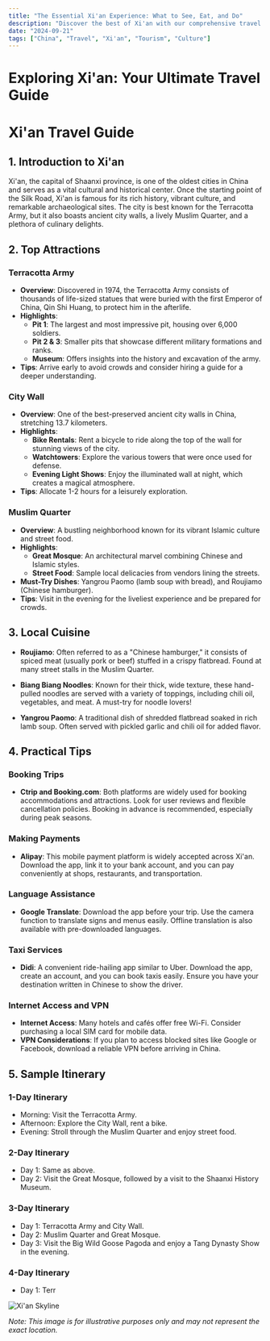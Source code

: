 ```yaml
---
title: "The Essential Xi'an Experience: What to See, Eat, and Do"
description: "Discover the best of Xi'an with our comprehensive travel guide. Explore top attractions, savor local cuisine, and get insider tips for an unforgettable Chinese adventure."
date: "2024-09-21"
tags: ["China", "Travel", "Xi'an", "Tourism", "Culture"]
---
```


# Exploring Xi'an: Your Ultimate Travel Guide

# Xi'an Travel Guide

## 1. Introduction to Xi'an
Xi'an, the capital of Shaanxi province, is one of the oldest cities in China and serves as a vital cultural and historical center. Once the starting point of the Silk Road, Xi'an is famous for its rich history, vibrant culture, and remarkable archaeological sites. The city is best known for the Terracotta Army, but it also boasts ancient city walls, a lively Muslim Quarter, and a plethora of culinary delights.

## 2. Top Attractions

### Terracotta Army
- **Overview**: Discovered in 1974, the Terracotta Army consists of thousands of life-sized statues that were buried with the first Emperor of China, Qin Shi Huang, to protect him in the afterlife.
- **Highlights**:
  - **Pit 1**: The largest and most impressive pit, housing over 6,000 soldiers.
  - **Pit 2 & 3**: Smaller pits that showcase different military formations and ranks.
  - **Museum**: Offers insights into the history and excavation of the army.
- **Tips**: Arrive early to avoid crowds and consider hiring a guide for a deeper understanding.

### City Wall
- **Overview**: One of the best-preserved ancient city walls in China, stretching 13.7 kilometers.
- **Highlights**:
  - **Bike Rentals**: Rent a bicycle to ride along the top of the wall for stunning views of the city.
  - **Watchtowers**: Explore the various towers that were once used for defense.
  - **Evening Light Shows**: Enjoy the illuminated wall at night, which creates a magical atmosphere.
- **Tips**: Allocate 1-2 hours for a leisurely exploration.

### Muslim Quarter
- **Overview**: A bustling neighborhood known for its vibrant Islamic culture and street food.
- **Highlights**:
  - **Great Mosque**: An architectural marvel combining Chinese and Islamic styles.
  - **Street Food**: Sample local delicacies from vendors lining the streets.
- **Must-Try Dishes**: Yangrou Paomo (lamb soup with bread), and Roujiamo (Chinese hamburger).
- **Tips**: Visit in the evening for the liveliest experience and be prepared for crowds.

## 3. Local Cuisine
- **Roujiamo**: Often referred to as a "Chinese hamburger," it consists of spiced meat (usually pork or beef) stuffed in a crispy flatbread. Found at many street stalls in the Muslim Quarter.
  
- **Biang Biang Noodles**: Known for their thick, wide texture, these hand-pulled noodles are served with a variety of toppings, including chili oil, vegetables, and meat. A must-try for noodle lovers!

- **Yangrou Paomo**: A traditional dish of shredded flatbread soaked in rich lamb soup. Often served with pickled garlic and chili oil for added flavor.

## 4. Practical Tips

### Booking Trips
- **Ctrip and Booking.com**: Both platforms are widely used for booking accommodations and attractions. Look for user reviews and flexible cancellation policies. Booking in advance is recommended, especially during peak seasons.

### Making Payments
- **Alipay**: This mobile payment platform is widely accepted across Xi'an. Download the app, link it to your bank account, and you can pay conveniently at shops, restaurants, and transportation.

### Language Assistance
- **Google Translate**: Download the app before your trip. Use the camera function to translate signs and menus easily. Offline translation is also available with pre-downloaded languages.

### Taxi Services
- **Didi**: A convenient ride-hailing app similar to Uber. Download the app, create an account, and you can book taxis easily. Ensure you have your destination written in Chinese to show the driver.

### Internet Access and VPN
- **Internet Access**: Many hotels and cafés offer free Wi-Fi. Consider purchasing a local SIM card for mobile data.
- **VPN Considerations**: If you plan to access blocked sites like Google or Facebook, download a reliable VPN before arriving in China.

## 5. Sample Itinerary

### 1-Day Itinerary
- Morning: Visit the Terracotta Army.
- Afternoon: Explore the City Wall, rent a bike.
- Evening: Stroll through the Muslim Quarter and enjoy street food.

### 2-Day Itinerary
- Day 1: Same as above.
- Day 2: Visit the Great Mosque, followed by a visit to the Shaanxi History Museum.

### 3-Day Itinerary
- Day 1: Terracotta Army and City Wall.
- Day 2: Muslim Quarter and Great Mosque.
- Day 3: Visit the Big Wild Goose Pagoda and enjoy a Tang Dynasty Show in the evening.

### 4-Day Itinerary
- Day 1: Terr

<img src="https://source.unsplash.com/1600x900/?Xi'an,cityscape" alt="Xi'an Skyline" loading="lazy">

*Note: This image is for illustrative purposes only and may not represent the exact location.*

